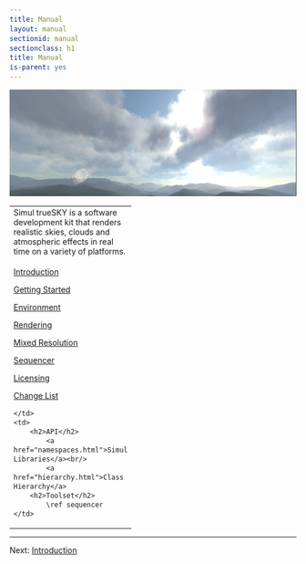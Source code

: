 ```yaml
---
title: Manual
layout: manual
sectionid: manual
sectionclass: h1
title: Manual
is-parent: yes
---
```



<img src="/manual/images/MainPageScreenshot.png" alt="trueSKY"/>

<table class="nice" width="100%">
<tr valign="top">
<td style="width:auto" colspan="2">
Simul trueSKY is a software development kit that renders realistic skies, clouds and atmospheric effects in real time on a variety of platforms.

</td>
</tr>
<tr valign="top" rowspan="2">
	<td style="width:200px">

<a href="http://docs.simul.co/manual/01-Intro">Introduction</a><br/>

<a href="http://docs.simul.co/manual/02-GettingStarted">Getting Started</a><br/>

<a href="http://docs.simul.co/manual/03-Environment">Environment</a><br/>

<a href="http://docs.simul.co/manual/04-Rendering">Rendering</a><br/>

<a href="http://docs.simul.co/manual/05-MixedResolution">Mixed Resolution</a><br/>

<a href="http://docs.simul.co/manual/06-Sequencer">Sequencer</a><br/>

<a href="http://docs.simul.co/manual/07-Licensing">Licensing</a><br/>

<a href="http://docs.simul.co/manual/08-ChangeList">Change List</a><br/>
	
	
	</td>
	<td>
		<h2>API</h2>
			<a href="namespaces.html">Simul Libraries</a><br/>
			<a href="hierarchy.html">Class Hierarchy</a>
		<h2>Toolset</h2>
			\ref sequencer
	</td>
</tr>
</table>

<hr size="1">

Next: <a href="/manual/01-Intro">Introduction</a>